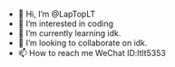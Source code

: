 - 👋 Hi, I’m @LapTopLT
- 👀 I’m interested in coding
- 🌱 I’m currently learning idk.
- 💞️ I’m looking to collaborate on idk.
- 📫 How to reach me WeChat ID:ltlt5353

<!---
LapTopLT/LapTopLT is a ✨ special ✨ repository because its `README.md` (this file) appears on your GitHub profile.
You can click the Preview link to take a look at your changes.
--->
